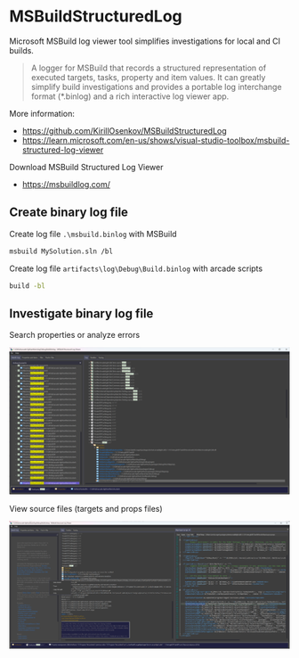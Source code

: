 # MSBuildStructuredLog

Microsoft MSBuild log viewer tool simplifies investigations for local and CI builds.

> A logger for MSBuild that records a structured representation of executed targets, tasks, property and item values. It can greatly simplify build investigations and provides a portable log interchange format (*.binlog) and a rich interactive log viewer app.

More information:

- <https://github.com/KirillOsenkov/MSBuildStructuredLog>
- <https://learn.microsoft.com/en-us/shows/visual-studio-toolbox/msbuild-structured-log-viewer>

Download MSBuild Structured Log Viewer

- <https://msbuildlog.com/>

## Create binary log file

Create log file `.\msbuild.binlog` with MSBuild

```sh
msbuild MySolution.sln /bl
```

Create log file `artifacts\log\Debug\Build.binlog` with arcade scripts

```sh
build -bl
```

## Investigate binary log file

Search properties or analyze errors

<img src="images/MSBuildLogViewerSearchProperty.png">

View source files (targets and props files)

<img src="images/MSBuildLogViewerDisplaySourceFile.png">
